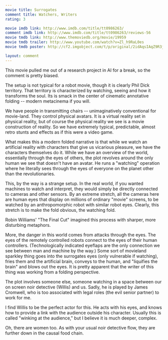 ```yaml
---
movie title: Surrogates
comment title: Watchers, Writers
rating: 3

movie imdb link: http://www.imdb.com/title/tt0986263/
comment imdb link: http://www.imdb.com/title/tt0986263/reviews-56
movie tmdb link: http://www.themoviedb.org/movie/19959
movie tmdb trailer: http://www.youtube.com/watch?v=Zl_h9RaL0es
movie tmdb poster: http://cf2.imgobject.com/t/p/original/2idAqsIAqZ9R3j0vGFkpjoDvjrb.jpg

layout: comment
---
```


This movie pulled me out of a research project in AI for a break, so the comment is pretty biased.

The setup is not typical for a robot movie, though it is clearly Phil Dick territory. That territory is characterized by watching, seeing and how it transforms the soul. Its is smack in the center of cinematic annotative folding -- modern metacinema if you will. 

We have people in transmitting chairs -- unimaginatively conventional for movie-land. They control physical avatars. It is a virtual reality set in physical reality, but of course the physical reality we see is a movie construction of reality. So we have extremely typical, predictable, almost retro stunts and effects as if this were a video game.

What makes this a modern folded narrative is that while we watch an artificial reality with characters that give us vicarious pleasure, we have the characters themselves do it. While we have an overview of the world, essentially through the eyes of others, the plot revolves around the only human we see that doesn't have an avatar. He runs a "watching" operation where he literally sees through the eyes of everyone on the planet other than the revolutionaries.

This, by the way is a strange setup. In the real world, if you wanted machines to watch and interpret, they would simply be directly connected to cameras and other sensors. By an extreme stretch, all the cameras here are human eyes that display on millions of ordinary "movie" screens, to be watched by an anthropomorphic robot with similar robot eyes. Clearly, this stretch is to make the fold obvious, the watching fold.

Robin Williams' "The Final Cut" imagined this process with sharper, more disturbing metaphors.

More, the danger in this world comes from attacks through the eyes. The eyes of the remotely controlled robots connect to the eyes of their human controllers. (Technologically indicated eyeflaps are the only connection we see between man and machine by the way.) Some sort of movieland sparkley thing goes into the surrogates eyes (only vulnerable if watching), fries them and the artificial brain, conveys to the human, and "liquifies the brain" and blows out the eyes. It is pretty apparent that the writer of this thing was working from a folding perspective.

The plot involves someone else, someone watching in a space between our on screen noir detective (Willis) and us. Sadly, he is played by James Cromwell, who is too associated with legal roles (the evil senior partner) to work for me. 

I find Willis to be the perfect actor for this. He acts with his eyes, and knows how to provide a link with the audience outside his character. Usually this is called "winking at the audience," but I believe it is much deeper, complex.

Oh, there are women too. As with your usual noir detective flow, they are further down in the causal food chain.